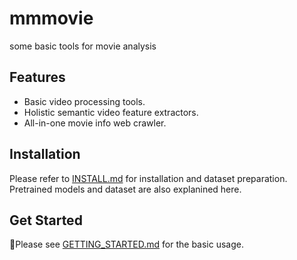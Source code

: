 # mmmovie

some basic tools for movie analysis

## Features
- Basic video processing tools.
- Holistic semantic video feature extractors.
- All-in-one movie info web crawler.

## Installation
Please refer to [INSTALL.md](docs/INSTALL.md) for installation and dataset preparation. Pretrained models and dataset are also explanined here.

## Get Started
🥳Please see [GETTING_STARTED.md](docs/GETTING_STARTED.md) for the basic usage.


